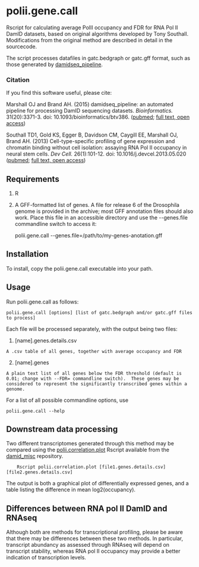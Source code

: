 # polii.gene.call

Rscript for calculating average PolII occupancy and FDR for RNA Pol II DamID datasets, based on original algorithms developed by Tony Southall.  Modifications from the original method are described in detail in the sourcecode.

The script processes datafiles in gatc.bedgraph or gatc.gff format, such as those generated by [damidseq_pipeline](https://owenjm.github.io/damidseq_pipeline).

### Citation
If you find this software useful, please cite:

Marshall OJ and Brand AH. (2015) damidseq_pipeline: an automated pipeline for processing DamID sequencing datasets. *Bioinformatics.* 31(20):3371-3.  doi: 10.1093/bioinformatics/btv386. ([pubmed](http://www.ncbi.nlm.nih.gov/pubmed/26112292); [full text, open access](http://bioinformatics.oxfordjournals.org/content/early/2015/07/13/bioinformatics.btv386.long))

Southall TD1, Gold KS, Egger B, Davidson CM, Caygill EE, Marshall OJ, Brand AH. (2013)  Cell-type-specific profiling of gene expression and chromatin binding without cell isolation: assaying RNA Pol II occupancy in neural stem cells. *Dev Cell.* 26(1):101-12. doi: 10.1016/j.devcel.2013.05.020 ([pubmed](http://www.ncbi.nlm.nih.gov/pubmed/23792147); [full text, open access](http://www.cell.com/developmental-cell/abstract/S1534-5807%2813%2900314-6))

## Requirements

  1. R
  3. A GFF-formatted list of genes.  A file for release 6 of the Drosophila genome is provided in the archive; most GFF annotation files should also work.  Place this file in an accessible directory and use the --genes.file commandline switch to access it:

		polii.gene.call --genes.file=/path/to/my-genes-anotation.gff

## Installation

To install, copy the polii.gene.call executable into your path.

## Usage

Run polii.gene.call as follows:

    polii.gene.call [options] [list of gatc.bedgraph and/or gatc.gff files to process]

Each file will be processed separately, with the output being two files:

  1. [name].genes.details.csv
  	
	A .csv table of all genes, together with average occupancy and FDR
  2. [name].genes
  	
	A plain text list of all genes below the FDR threshold (default is 0.01; change with --FDR= commandline switch).  These genes may be considered to represent the significantly transcribed genes within a genome.

For a list of all possible commandline options, use

    polii.gene.call --help

## Downstream data processing

Two different transcriptomes generated through this method may be compared using the [polii.correlation.plot](https://github.com/owenjm/damid_misc/blob/master/polii.correlation.plot) Rscript available from the [damid_misc](https://github.com/owenjm/damid_misc) repository.

		Rscript polii.correlation.plot [file1.genes.details.csv] [file2.genes.details.csv]

The output is both a graphical plot of differentially expressed genes, and a table listing the difference in mean log2(occupancy).

## Differences between RNA pol II DamID and RNAseq

Although both are methods for transcriptional profiling, please be aware that there may be differences between these two methods.  In particular, transcript abundancy as assessed through RNAseq will depend on transcript stability, whereas RNA pol II occupancy may provide a better indication of transcription levels.
